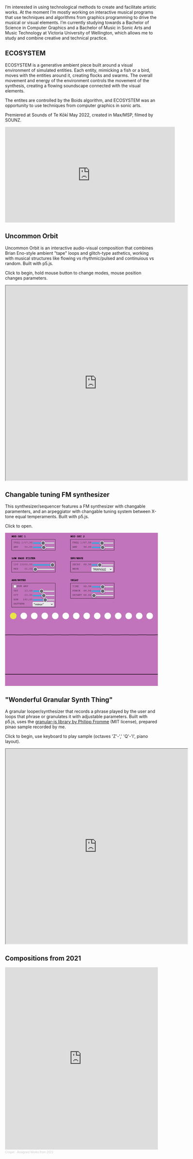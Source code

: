I’m interested in using technological methods to create and facilitate artistic works. At the moment I’m mostly working on interactive musical programs that use techniques and algorithms from graphics programming to drive the musical or visual elements. I’m currently studying towards a Bachelor of Science in Computer Graphics and a Bachelor of Music in Sonic Arts and Music Technology at Victoria University of Wellington, which allows me to study and combine creative and technical practice.

## ECOSYSTEM
ECOSYSTEM is a generative ambient piece built around a visual environment of simulated entities. Each entity, mimicking a fish or a bird, moves with the entities around it, creating flocks and swarms. The overall movement and energy of the environment controls the movement of the synthesis, creating a flowing soundscape connected with the visual elements.

The entites are controlled by the Boids algorithm, and ECOSYSTEM was an opportunity to use techniques from computer graphics in sonic arts.

Premiered at Sounds of Te Kōkī May 2022, created in Max/MSP, filmed by SOUNZ.
<iframe width="560" height="315" src="https://www.youtube-nocookie.com/embed/AUEmZUNjIkE" title="YouTube video player" frameborder="0" allow="accelerometer; autoplay; clipboard-write; encrypted-media; gyroscope; picture-in-picture" allowfullscreen></iframe>

## Uncommon Orbit
Uncommon Orbit is an interactive audio-visual composition that combines Brian Eno-style ambient "tape" loops and glitch-type asthetics, working with musical structures like flowing vs rhythmic/pulsed and continuious vs random. Built with p5.js.

Click to begin, hold mouse button to change modes, mouse position changes parameters.

<iframe width="600" height="642" src="https://editor.p5js.org/crispinha/full/S9HbZo_mW"></iframe>

## Changable tuning FM synthesizer

This synthesizer/sequencer features a FM synthesizer with changable paramenters, and an arpeggiator with changable tuning system between X-tone equal temperaments. Built with p5.js.

Click to open.

[![Screenshot of synthesizer](https://github.com/crispinha/crispinha.github.io/raw/main/imgs/Variable%20TET%20synthesizer.png)](https://editor.p5js.org/crispinha/full/j_tnLr-Co)

## "Wonderful Granular Synth Thing"

A granular looper/synthesizer that records a phrase played by the user and loops that phrase or granulates it with adjustable parameters. Built with p5.js, uses the [granular-js library by Philipp Fromme](https://github.com/philippfromme/granular-js) (MIT license), prepared pinao sample recorded by me.

Click to begin, use keyboard to play sample (octaves 'Z'-',' 'Q'-'I', piano layout).

<iframe width="600" height="642" src="https://editor.p5js.org/crispinha/full/G26zfQamz"></iframe>

## Compositions from 2021

<iframe width="100%" height="600" scrolling="no" frameborder="no" allow="autoplay" src="https://w.soundcloud.com/player/?url=https%3A//api.soundcloud.com/playlists/1376600107&color=%23ff5500&auto_play=false&hide_related=false&show_comments=true&show_user=true&show_reposts=false&show_teaser=true&visual=true"></iframe><div style="font-size: 10px; color: #cccccc;line-break: anywhere;word-break: normal;overflow: hidden;white-space: nowrap;text-overflow: ellipsis; font-family: Interstate,Lucida Grande,Lucida Sans Unicode,Lucida Sans,Garuda,Verdana,Tahoma,sans-serif;font-weight: 100;"><a href="https://soundcloud.com/crispywobblebass" title="Crispin" target="_blank" style="color: #cccccc; text-decoration: none;">Crispin</a> · <a href="https://soundcloud.com/crispywobblebass/sets/assigned-works-at-end-of-2021" title="Assigned Works from 2021" target="_blank" style="color: #cccccc; text-decoration: none;">Assigned Works from 2021</a></div>
